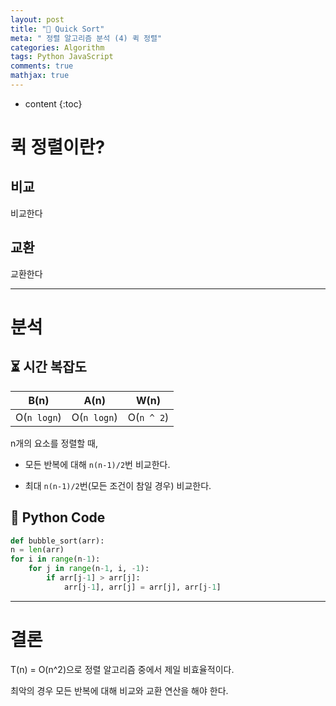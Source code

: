 ```yaml
---
layout: post
title: "🚀 Quick Sort"
meta: " 정렬 알고리즘 분석 (4) 퀵 정렬"
categories: Algorithm
tags: Python JavaScript
comments: true
mathjax: true
---
```




* content
{:toc}
# 퀵 정렬이란?

## 비교

비교한다

## 교환

교환한다

---





# 분석

## ⏳ 시간 복잡도

|    B(n)     |    A(n)     |    W(n)    |
| :---------: | :---------: | :--------: |
| O(`n logn`) | O(`n logn`) | O(`n ^ 2`) |

n개의 요소를 정렬할 때,

- 모든 반복에 대해 `n(n-1)/2`번 비교한다.

- 최대 `n(n-1)/2`번(모든 조건이 참일 경우) 비교한다.

## 📘 Python Code

```python
def bubble_sort(arr):
n = len(arr)
for i in range(n-1):
    for j in range(n-1, i, -1):
        if arr[j-1] > arr[j]:
            arr[j-1], arr[j] = arr[j], arr[j-1]
```

---





# 결론

T(n) = O(n^2)으로 정렬 알고리즘 중에서 제일 비효율적이다.

최악의 경우 모든 반복에 대해 비교와 교환 연산을 해야 한다.
